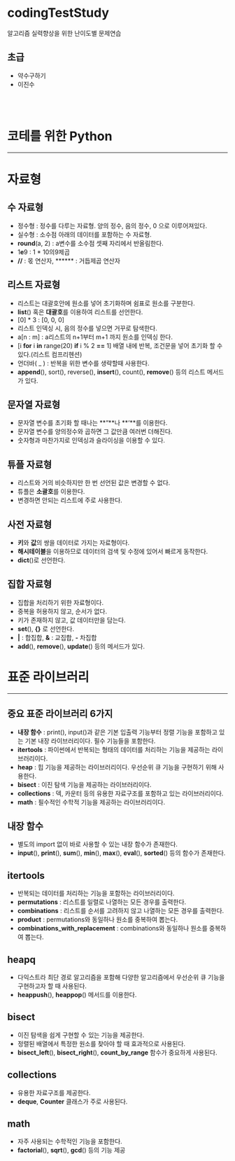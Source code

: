 # codingTestStudy
알고리즘 실력향상을 위한 난이도별 문제연습

## 초급
- 약수구하기
- 이진수
<br>
<br>

# 코테를 위한 Python 
---
# 자료형
## 수 자료형

- 정수형 : 정수를 다루는 자료형. 양의 정수, 음의 정수, 0 으로 이루어져있다.
- 실수형 : 소수점 아래의 데이터를 포함하는 수 자료형.
- **round**(a, 2)  :  a변수를 소수점 셋째 자리에서 반올림한다.
- 1**e**9  :  1 * 10의9제곱
- **//**  :  몫 연산자,  ******  :  거듭제곱 연산자

## 리스트 자료형

- 리스트는 대괄호안에 원소를 넣어 초기화하며 쉼표로 원소를 구분한다.
- **list**() 혹은 **대괄호**를 이용하여 리스트를 선언한다.
- [0] * 3  :  [0, 0, 0]
- 리스트 인덱싱 시, 음의 정수를 넣으면 거꾸로 탐색한다.
- a[n : m]  :  a리스트의 n+1부터 m+1 까지 원소를 인덱싱 한다.
- [i **for** i **in** range(20) **if** i % 2 **==** 1]  배열 내에 반복, 조건문을 넣어 초기화 할 수 있다.(리스트 컴프리헨션)
- 언더바( _ )  :  반복을 위한 변수를 생략할때 사용한다.
- **append**(), sort(), reverse(), **insert**(), count(), **remove**() 등의 리스트 메서드가 있다.

## 문자열 자료형

- 문자열 변수를 초기화 할 때나는 **“**나 **‘**를 이용한다.
- 문자열 변수를 양의정수와 곱하면 그 값만큼 여러번 더해진다.
- 숫자형과 마찬가지로 인덱싱과 슬라이싱을 이용할 수 있다.

## 튜플 자료형

- 리스트와 거의 비슷하지만 한 번 선언된 값은 변경할 수 없다.
- 튜플은 **소괄호**를 이용한다.
- 변경하면 안되는 리스트에 주로 사용한다.

## 사전 자료형

- **키**와 **값**의 쌍을 데이터로 가지는 자료형이다.
- **해시테이블**을 이용하므로 데이터의 검색 및 수정에 있어서 빠르게 동작한다.
- **dict**()로 선언한다.

## 집합 자료형

- 집합을 처리하기 위한 자료형이다.
- 중복을 허용하지 않고, 순서가 없다.
- 키가 존재하지 않고, 값 데이터만을 담는다.
- **set**(), **{}** 로 선언한다.
- **|** : 합집합,  **&** : 교집합,  **-** 차집합
- **add**(), **remove**(), **update**() 등의 메서드가 있다.

# 표준 라이브러리

---

## 중요 표준 라이브러리 6가지

- **내장 함수** : print(), input()과 같은 기본 입출력 기능부터 정렬 기능을 포함하고 있는 기본 내장 라이브러리이다. 필수 기능들을 포함한다.
- **itertools** : 파이썬에서 반복되는 형태의 데이터를 처리하는 기능을 제공하는 라이브러리이다.
- **heap** : 힙 기능을 제공하는 라이브러리이다. 우선순위 큐 기능을 구현하기 위해 사용한다.
- **bisect** : 이진 탐색 기능을 제공하는 라이브러리이다.
- **collections** : 덱, 카운터 등의 유용한 자료구조를 포함하고 있는 라이브러리이다.
- **math** : 필수적인 수학적 기능을 제공하는 라이브러리이다.

## 내장 함수

- 별도의 import 없이 바로 사용할 수 있는 내장 함수가 존재한다.
- **input**(), **print**(), **sum**(), **min**(), **max**(), **eval**(), **sorted**() 등의 함수가 존재한다.

## itertools

- 반복되는 데이터를 처리하는 기능을 포함하는 라이브러리이다.
- **permutations** : 리스트를 일렬로 나열하는 모든 경우를 출력한다.
- **combinations** : 리스트를 순서를 고려하지 않고 나열하는 모든 경우를 출력한다.
- **product** : permutations와 동일하나 원소를 중복하여 뽑는다.
- **combinations_with_replacement** : combinations와 동일하나 원소를 중복하여 뽑는다.

## heapq

- 다익스트라 최단 경로 알고리즘을 포함해 다양한 알고리즘에서 우선순위 큐 기능을 구현하고자 할 때 사용된다.
- **heappush**(), **heappop**() 메서드를 이용한다.

## bisect

- 이진 탐색을 쉽게 구현할 수 있는 기능을 제공한다.
- 정렬된 배열에서 특정한 원소를 찾아야 할 때 효과적으로 사용된다.
- **bisect_left**(), **bisect_right**(), **count_by_range** 함수가 중요하게 사용된다.

## collections

- 유용한 자료구조를 제공한다.
- **deque**, **Counter** 클래스가 주로 사용된다.

## math

- 자주 사용되는 수학적인 기능을 포함한다.
- **factorial**(), **sqrt**(), **gcd**() 등의 기능 제공
